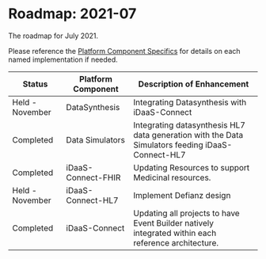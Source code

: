 # Roadmap: 2021-07
The roadmap for July 2021.

Please reference the [Platform Component Specifics](../Design/PlatformComponents.md) for details on each named implementation if needed.

| Status | Platform Component   | Description of Enhancement|
|---|---|---|
|Held - November|DataSynthesis|Integrating Datasynthesis with iDaaS-Connect|
|Completed|Data Simulators|Integrating datasynthesis HL7 data generation with the Data Simulators feeding iDaaS-Connect-HL7|
|Completed| iDaaS-Connect-FHIR| Updating Resources to support Medicinal resources.|
|Held - November| iDaaS-Connect-HL7| Implement Defianz design|
|Completed| iDaaS-Connect| Updating all projects to have Event Builder natively integrated within each reference architecture.|
